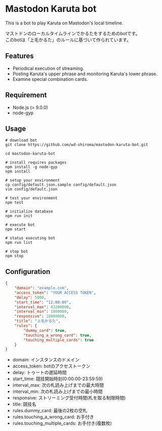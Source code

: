 # Mastodon Karuta bot

This is a bot to play Karuta on Mastodon's local timeline.

マストドンのローカルタイムラインでかるたをするためのbotです。  
このbotは「上毛かるた」のルールに基づいて作られています。

## Features

- Periodical execution of streaming. 
- Posting Karuta's upper phrase and monitoring Karuta's lower phrase.
- Examine special combination cards.

## Requirement

- Node.js (> 9.0.0)
- node-gyp

## Usage

```script
# download bot
git clone https://github.com/wd-shiroma/mastodon-karuta-bot.git

cd mastodon-karuta-bot

# install requires packages
npm install -g node-gyp
npm install

# setup your environment
cp config/default.json.sample config/default.json
vim config/default.json

# test your environment
npm test

# initialize database
npm run init

# execute bot
npm start

# status executing bot
npm run list

# stop bot
npm stop
```

## Configuration

```json
{
    "domain": "example.com",
    "access_token": "YOUR ACCESS TOKEN",
    "delay": 5000,
    "start_time": "12:00:00",
    "interval_max": 43200000,
    "interval_min": 1800000,
    "responsive": 10800000,
    "title": "上毛かるた",
    "rules": {
        "dummy_card": true,
        "touching_a_wrong_card": true,
        "touching_multiple_cards": true
    }
}
```

- domain: インスタンスのドメイン
- access_token: botのアクセストークン
- delay: トゥートの遅延時間
- start_time: 競技開始時刻(0:00:00-23:59:59)
- interval_max: 次の札読み上げまでの最大時間
- interval_min: 次の札読み上げまでの最小時間
- responsive: ストリーミング受付時間(札を取る制限時間)
- title: 競技名
- rules.dummy\_card: 最後の2枚の空札
- rules.touching\_a\_wrong\_card: お手付き
- rules.touching\_multiple\_cards: お手付き(複数枚)